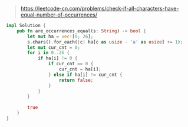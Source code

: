 > https://leetcode-cn.com/problems/check-if-all-characters-have-equal-number-of-occurrences/

``` rust
impl Solution {
    pub fn are_occurrences_equal(s: String) -> bool {
        let mut ha = vec![0; 26];
        s.chars().for_each(|c| ha[c as usize - 'a' as usize] += 1);
        let mut cur_cnt = 0;
        for i in 0..26 {
            if ha[i] != 0 {
                if cur_cnt == 0 {
                    cur_cnt = ha[i];
                } else if ha[i] != cur_cnt {
                    return false;
                }
            }
        }
        
        true
    }
}
```